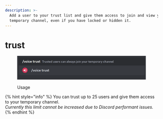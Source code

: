 ```yaml
---
description: >-
  Add a user to your trust list and give them access to join and view your
  temporary channel, even if you have locked or hidden it.
---
```


# trust

<figure><img src="../../../.gitbook/assets/image (7).png" alt=""><figcaption><p>Usage</p></figcaption></figure>

{% hint style="info" %}
You can trust up to 25 users and give them access to your temporary channel.\
_Currently this limit cannot be increased due to Discord performant issues._
{% endhint %}
